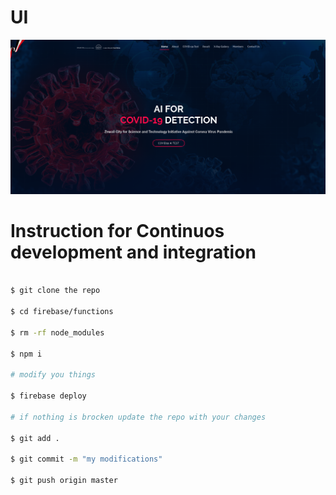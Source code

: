 
# UI 

![index](imgs/index.png)

# Instruction for Continuos development and integration

```sh

$ git clone the repo

$ cd firebase/functions

$ rm -rf node_modules

$ npm i

# modify you things

$ firebase deploy

# if nothing is brocken update the repo with your changes

$ git add .

$ git commit -m "my modifications"

$ git push origin master

```